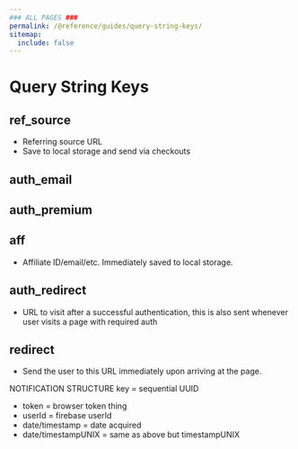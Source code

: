 ```yaml
---
### ALL PAGES ###
permalink: /@reference/guides/query-string-keys/
sitemap:
  include: false
---
```


# Query String Keys
## ref_source
  * Referring source URL
  * Save to local storage and send via checkouts

## auth_email
## auth_premium

## aff
  * Affiliate ID/email/etc. Immediately saved to local storage.

## auth_redirect
  * URL to visit after a successful authentication, this is also sent whenever user visits a page with required auth

## redirect
  * Send the user to this URL immediately upon arriving at the page.

NOTIFICATION STRUCTURE
key = sequential UUID
- token = browser token thing
- userId = firebase userId
- date/timestamp = date acquired
- date/timestampUNIX = same as above but timestampUNIX
